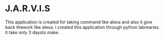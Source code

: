 # J.A.R.V.I.S
This application is created for taking command like alexa and also it give back thework like alexa. i created this application through python labrearies. it take only 3 daysto make . 
